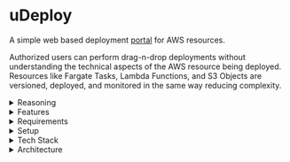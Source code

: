 # uDeploy #

A simple web based deployment [portal](/docs/PORTAL.md) for AWS resources. 

Authorized users can perform drag-n-drop deployments without understanding the technical aspects of the AWS resource being deployed. Resources like Fargate Tasks, Lambda Functions, and S3 Objects are versioned, deployed, and monitored in the same way reducing complexity.

<details>
  <summary>Reasoning</summary>

### Goals ###

* Expose portal to deploy and monitor AWS resources
* Enable consitent application versioning across multiple AWS resource types
* Secure deployments by application and/or environment
* Allow simple drag-n-drop deployments
* Provide high level environment resource notifications and troubleshooting
* Make projects searchable for quick access to details, versions, and documentation
* Improve resource monitoring for integration partners
* Support authetication with any OAuth2 API
* Enable deployment workflow innovation (avoid third-party timelines)
* Centralize navigation to project resources by linking to scrum boards, config tools, and project documentation
* Assist projects transitioning from [Harbor UI](https://github.com/turnerlabs/harbor-ui)

### Non-Goals ###

* Duplicate AWS console functionality
* Implement continuous integration features
* Display or modify infrastructure

</details>


<details>
  <summary>Features</summary>

|| Fargate Service | Fargate Task | Lambda Function | S3 Contents ||
|---|---|---|---|---|---|
|Authentication|:white_check_mark:|:white_check_mark:|:white_check_mark:|:white_check_mark:|Supports OAuth2 for authenticating users. |
|Authorization|:white_check_mark:|:white_check_mark:|:white_check_mark:|:white_check_mark:|Supports user permissions for editing and deploying environment instances. |
|View Instance Version|:white_check_mark:|:white_check_mark:|:white_check_mark:|:white_check_mark:|Provides a view into an instance's deployed version details.|
|View Instance Status|:white_check_mark:|:white_check_mark:|:white_check_mark:|:white_check_mark:|Provides a view into an instances status showing deployments in progress, erroring containers or lambdas, and scaling services and tasks.|
|View Instance Tasks|:white_check_mark:|:white_check_mark:|||Provides a view into what version of a service's tasks are starting or stopping at any given moment.|
|Deploy Version|:white_check_mark:|:white_check_mark:|:white_check_mark:|:white_check_mark:|Allows drag and drop deployments for all supported AWS resources.|
|Start Instance|:white_check_mark:|:white_check_mark:|:white_check_mark:||Supports quickly starting a stopped service or task.|
|Scale Instance|:white_check_mark:|:white_check_mark:|:white_check_mark:||Supports quickly scaling any service or task.|
|Stop Instance|:white_check_mark:|:white_check_mark:|||Supports quickly  stopping a running service or task.|
|Deployment Notifications|:white_check_mark:|:white_check_mark:|:white_check_mark:|:white_check_mark:|Sends SNS notifications for AWS resource deployments and other changes in status.|
|Error Notifications|:white_check_mark:|:white_check_mark:|:white_check_mark:||Sends SNS notifications for AWS resource errors. |
|Audit Deployments|:white_check_mark:|:white_check_mark:|:white_check_mark:|:white_check_mark:|Tracks user deployments via an audit trail.|
|Quick Linking|:white_check_mark:|:white_check_mark:|:white_check_mark:|:white_check_mark:|Provides direct links to AWS logs, GitHub commits, Jira stories, and many more without browsing through the websites.|
|Deployment Propagation|:white_check_mark:|:white_check_mark:|:white_check_mark:|:white_check_mark:|Provides option for automatically pushing deployments to QA, UAT, or PROD without user interation keeping environments in sync.|
|Environment Migration|:white_check_mark:|:white_check_mark:|:white_check_mark:|:white_check_mark:|Supports configuring specific environment variables to be automatically migrated between environments.|
|GitHub Integration|:white_check_mark:|:white_check_mark:|:white_check_mark:|:white_check_mark:|Provides a quick view into version changes before and after deployments.|

Supported Browser: Chrome 

</details>

<details>
  <summary>Requirements</summary>

### Instalation ###

|Tool|Version|
|-|-|
|terraform|v0.12|
|docker-compose|v1.24|
|aws cli|v1.16|
|cstore|v3.6|

### Operational ###

|Service|Platform|Purpose|
|-|-|-|
|Route53|AWS|DNS (SSL)|
|ECS Fargate|AWS|Docker Container|
|SQS|AWS|Notifications|
|CloudWatch|AWS|Notifications|
|MongoDB|Atlas|Store|
|OAuth2 Provider|[Azure](docs/OAUTH_AZURE.md)|User Authentication|

</details>

<details>
  <summary>Setup</summary>

* [Locally](/docs/START.md)
* [Fargate](/docs/SETUP.md)
  
</details>

<details>
  <summary>Tech Stack</summary>

- Client
    - Bulma (css)
    - Vue.js (javascript)
- Server
    - Echo (go)
- Database
    - MongoDB

</details>

<details>
  <summary>Architecture</summary>

The portal functions as a passive monitoring and active deployment platform. The architecture diagram is divided into two areas, monitoring and user actions.

![uDeploy Architecture](/image/architecture.png "uDeploy Architecture")

</details>


